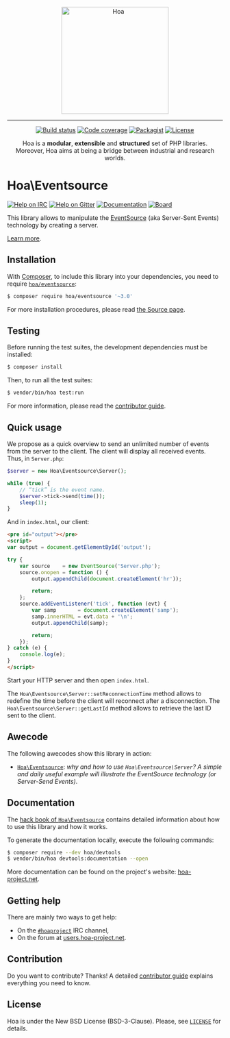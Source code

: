 <p align="center">
  <img src="https://static.hoa-project.net/Image/Hoa.svg" alt="Hoa" width="250px" />
</p>

---

<p align="center">
  <a href="https://travis-ci.org/hoaproject/eventsource"><img src="https://img.shields.io/travis/hoaproject/eventsource/master.svg" alt="Build status" /></a>
  <a href="https://coveralls.io/github/hoaproject/eventsource?branch=master"><img src="https://img.shields.io/coveralls/hoaproject/eventsource/master.svg" alt="Code coverage" /></a>
  <a href="https://packagist.org/packages/hoa/eventsource"><img src="https://img.shields.io/packagist/dt/hoa/eventsource.svg" alt="Packagist" /></a>
  <a href="https://hoa-project.net/LICENSE"><img src="https://img.shields.io/packagist/l/hoa/eventsource.svg" alt="License" /></a>
</p>
<p align="center">
  Hoa is a <strong>modular</strong>, <strong>extensible</strong> and
  <strong>structured</strong> set of PHP libraries.<br />
  Moreover, Hoa aims at being a bridge between industrial and research worlds.
</p>

# Hoa\Eventsource

[![Help on IRC](https://img.shields.io/badge/help-%23hoaproject-ff0066.svg)](https://webchat.freenode.net/?channels=#hoaproject)
[![Help on Gitter](https://img.shields.io/badge/help-gitter-ff0066.svg)](https://gitter.im/hoaproject/central)
[![Documentation](https://img.shields.io/badge/documentation-hack_book-ff0066.svg)](https://central.hoa-project.net/Documentation/Library/Eventsource)
[![Board](https://img.shields.io/badge/organisation-board-ff0066.svg)](https://waffle.io/hoaproject/eventsource)

This library allows to manipulate the
[EventSource](http://w3.org/TR/eventsource/) (aka Server-Sent Events) technology
by creating a server.

[Learn more](https://central.hoa-project.net/Documentation/Library/Eventsource).

## Installation

With [Composer](https://getcomposer.org/), to include this library into
your dependencies, you need to
require [`hoa/eventsource`](https://packagist.org/packages/hoa/eventsource):

```sh
$ composer require hoa/eventsource '~3.0'
```

For more installation procedures, please read [the Source
page](https://hoa-project.net/Source.html).

## Testing

Before running the test suites, the development dependencies must be installed:

```sh
$ composer install
```

Then, to run all the test suites:

```sh
$ vendor/bin/hoa test:run
```

For more information, please read the [contributor
guide](https://hoa-project.net/Literature/Contributor/Guide.html).

## Quick usage

We propose as a quick overview to send an unlimited number of events from the
server to the client. The client will display all received events. Thus, in
`Server.php`:

```php
$server = new Hoa\Eventsource\Server();

while (true) {
    // “tick” is the event name.
    $server->tick->send(time());
    sleep(1);
}
```

And in `index.html`, our client:

```html
<pre id="output"></pre>
<script>
var output = document.getElementById('output');

try {
    var source    = new EventSource('Server.php');
    source.onopen = function () {
        output.appendChild(document.createElement('hr'));

        return;
    };
    source.addEventListener('tick', function (evt) {
        var samp       = document.createElement('samp');
        samp.innerHTML = evt.data + '\n';
        output.appendChild(samp);

        return;
    });
} catch (e) {
    console.log(e);
}
</script>
```

Start your HTTP server and then open `index.html`.

The `Hoa\Eventsource\Server::setReconnectionTime` method allows to redefine the
time before the client will reconnect after a disconnection. The
`Hoa\Eventsource\Server::getLastId` method allows to retrieve the last ID sent
to the client.

## Awecode

The following awecodes show this library in action:

  * [`Hoa\Eventsource`](http://hoa-project.net/Awecode/Eventsource.html):
    *why and how to use `Hoa\Eventsource\Server`? A simple and daily useful
    example will illustrate the EventSource technology (or Server-Send Events)*.

## Documentation

The
[hack book of `Hoa\Eventsource`](https://central.hoa-project.net/Documentation/Library/Eventsource) contains
detailed information about how to use this library and how it works.

To generate the documentation locally, execute the following commands:

```sh
$ composer require --dev hoa/devtools
$ vendor/bin/hoa devtools:documentation --open
```

More documentation can be found on the project's website:
[hoa-project.net](https://hoa-project.net/).

## Getting help

There are mainly two ways to get help:

  * On the [`#hoaproject`](https://webchat.freenode.net/?channels=#hoaproject)
    IRC channel,
  * On the forum at [users.hoa-project.net](https://users.hoa-project.net).

## Contribution

Do you want to contribute? Thanks! A detailed [contributor
guide](https://hoa-project.net/Literature/Contributor/Guide.html) explains
everything you need to know.

## License

Hoa is under the New BSD License (BSD-3-Clause). Please, see
[`LICENSE`](https://hoa-project.net/LICENSE) for details.
